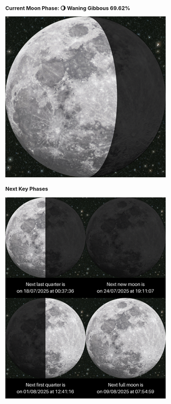 ### Current Moon Phase: 🌖 Waning Gibbous 69.62%
![Moon Phase](moonphase.png)
### Next Key Phases
![Gallery](gallery.png)